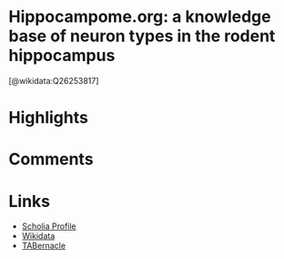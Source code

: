 
Hippocampome.org: a knowledge base of neuron types in the rodent hippocampus
============================================================================
  
  [@wikidata:Q26253817]  

# Highlights

# Comments

# Links
  
 * [Scholia Profile](https://scholia.toolforge.org/work/Q26253817)  
 * [Wikidata](https://www.wikidata.org/wiki/Q26253817)  
 * [TABernacle](https://tabernacle.toolforge.org/?#/tab/manual/Q26253817/P921%3BP4510)  
